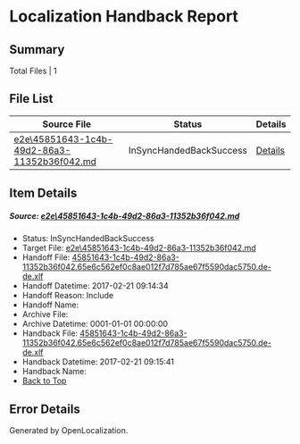 # <a name='report-top'></a> Localization Handback Report

## Summary
 Total Files | 1

## File List
 Source File | Status | Details 
 ----------- | ------ | ------- 
 [e2e\45851643-1c4b-49d2-86a3-11352b36f042.md](https://github.com/OpenLocalizationTestOrg/ol-test4/blob/1225f335272c89bd29b232dda4bd1bb38749e493/e2e/45851643-1c4b-49d2-86a3-11352b36f042.md) | InSyncHandedBackSuccess | [Details](#42b611f03ac9d683ad22c6c09dbb9797914828291)

## Item Details
##### <a name='42b611f03ac9d683ad22c6c09dbb9797914828291'></a> Source: [e2e\45851643-1c4b-49d2-86a3-11352b36f042.md](https://github.com/OpenLocalizationTestOrg/ol-test4/blob/1225f335272c89bd29b232dda4bd1bb38749e493/e2e/45851643-1c4b-49d2-86a3-11352b36f042.md)
* Status: InSyncHandedBackSuccess
* Target File: [e2e\45851643-1c4b-49d2-86a3-11352b36f042.md](https://github.com/OpenLocalizationTestOrg/ol-test4-dede/blob/668c01780c876c2778e52d88fe3d8ca789e7e097/e2e/45851643-1c4b-49d2-86a3-11352b36f042.md)
* Handoff File: [45851643-1c4b-49d2-86a3-11352b36f042.65e6c562ef0c8ae012f7d785ae67f5590dac5750.de-de.xlf](https://github.com/OpenLocalizationTestOrg/ol-test4-handoff/blob/3598b6693be97a3f5c09730a78f92f7db1564341/ol-handoff/OpenLocalizationTestOrg/ol-test4-dede/xinjiang/ht/45851643-1c4b-49d2-86a3-11352b36f042.65e6c562ef0c8ae012f7d785ae67f5590dac5750.de-de.xlf)
* Handoff Datetime: 2017-02-21 09:14:34
* Handoff Reason: Include
* Handoff Name: 
* Archive File: 
* Archive Datetime: 0001-01-01 00:00:00
* Handback File: [45851643-1c4b-49d2-86a3-11352b36f042.65e6c562ef0c8ae012f7d785ae67f5590dac5750.de-de.xlf](https://github.com/OpenLocalizationTestOrg/ol-test4-handback/blob/c566193175637b69bc29ca1bd9df619fe19b07a6/ol-handback/OpenLocalizationTestOrg/ol-test4-dede/xinjiang/ht/45851643-1c4b-49d2-86a3-11352b36f042.65e6c562ef0c8ae012f7d785ae67f5590dac5750.de-de.xlf)
* Handback Datetime: 2017-02-21 09:15:41
* Handback Name: 
* [Back to Top](#report-top)


## Error Details

Generated by OpenLocalization.
